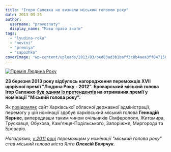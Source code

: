 ```yaml
---
title: "Ігоря Сапожка не визнали міським головою року"
date: 2013-03-25
author: 
  username: "pravoznaty"
  display_name: "Маєш право знати"
tags: 
  - "lyudina-roku"
  - "novini"
  - "premiya"
  - "sapozhko"
coverImage: "wp-content/uploads/2013/03/bed03ad3b1baff3c8b4aea3ff84715601b4db8e2.jpg"
---
```


[![Премія Людина Року](https://mpz.brovary.org/wp-content/uploads/2013/03/bed03ad3b1baff3c8b4aea3ff84715601b4db8e2.jpg)](https://mpz.brovary.org/wp-content/uploads/2013/03/bed03ad3b1baff3c8b4aea3ff84715601b4db8e2.jpg)

**23 березня 2013 року відбулось нагородження переможців XVII щорічної премії "Людина Року - 2012". Броварський міський голова Ігор Сапожко [був одним із претендентів](https://mpz.brovary.org/igorya-sapozhka-nominovano-na-zvannya-miskiy-golova-roku-2012/) на отримання премії у номінації "Міський голова року".**

Як [повідомляє](https://kharkivoda.gov.ua/uk/news/view/id/16825) сайт Харківської обласної державної адміністрації, перемогу у цій номінації здобув харківський міський голова **Геннадій Кернес**, випередивши таким чином очільників Сімферополя, Житомира, Трускавця, Обухова, Кам'янця-Подільського, Запоріжжя, Миргорода та Броварів.

_Нагадаємо, [у 2011 році](https://ludinaroku.com.ua/archive/volodari/2011) переможцем у номінації "міський голова року" став міський голова міста Ялта **Олексій Боярчук**._
